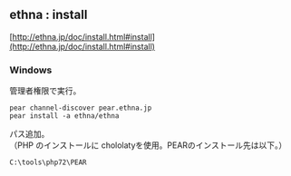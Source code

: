 ## ethna : install 
[http://ethna.jp/doc/install.html#install](http://ethna.jp/doc/install.html#install)

### Windows
管理者権限で実行。
```
pear channel-discover pear.ethna.jp
pear install -a ethna/ethna
```
パス追加。  
（PHP のインストールに chololatyを使用。PEARのインストール先は以下。）
```
C:\tools\php72\PEAR
```

